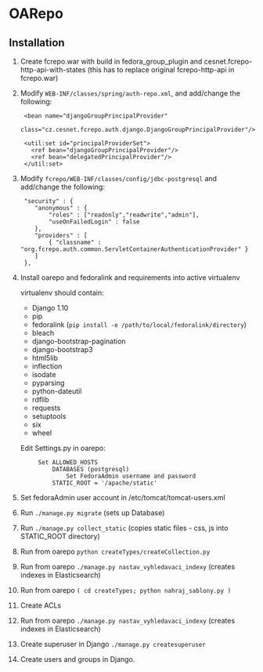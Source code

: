 OARepo
==============



Installation
--------------------

1. Create fcrepo.war with build in fedora_group_plugin and cesnet.fcrepo-http-api-with-states (this has to replace original fcrepo-http-api in fcrepo.war)

2. Modify `WEB-INF/classes/spring/auth-repo.xml`, and add/change the following:

        <bean name="djangoGroupPrincipalProvider" 
              class="cz.cesnet.fcrepo.auth.django.DjangoGroupPrincipalProvider"/>

        <util:set id="principalProviderSet">
          <ref bean="djangoGroupPrincipalProvider"/>
          <ref bean="delegatedPrincipalProvider"/>
        </util:set>

3. Modify `fcrepo/WEB-INF/classes/config/jdbc-postgresql` and add/change the following:

        "security" : {
           "anonymous" : {
               "roles" : ["readonly","readwrite","admin"],
               "useOnFailedLogin" : false
           },
           "providers" : [
               { "classname" : "org.fcrepo.auth.common.ServletContainerAuthenticationProvider" }
           ]
        },

4. Install oarepo and fedoralink and requirements into active virtualenv

    virtualenv should contain:
     *   Django 1.10
     *   pip
     *   fedoralink (`pip install -e /path/to/local/fedoralink/directory`)
     *   bleach
     *   django-bootstrap-pagination
     *   django-bootstrap3
     *   html5lib
     *   inflection
     *   isodate
     *   pyparsing
     *   python-dateutil
     *   rdflib
     *   requests
     *   setuptools
     *   six
     *   wheel

    Edit Settings.py in oarepo:

    		Set ALLOWED_HOSTS
        		DATABASES (postgresql)
    				Set FedoraAdmin username and password
        		STATIC_ROOT = '/apache/static'

5. Set fedoraAdmin user account in /etc/tomcat/tomcat-users.xml

6. Run `./manage.py migrate` (sets up Database)

7. Run `./manage.py collect_static` (copies static files - css, js into STATIC_ROOT directory)

8. Run from oarepo `python createTypes/createCollection.py`

9. Run from oarepo `./manage.py nastav_vyhledavaci_indexy` (creates indexes in Elasticsearch)

10. Run from oarepo `( cd createTypes; python nahraj_sablony.py )`

11. Create ACLs

12. Run from oarepo `./manage.py nastav_vyhledavaci_indexy` (creates indexes in Elasticsearch)

13. Create superuser in Django `./manage.py createsuperuser`

14. Create users and groups in Django.


